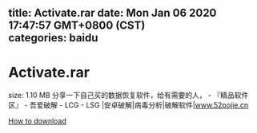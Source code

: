
title: Activate.rar
date: Mon Jan 06 2020 17:47:57 GMT+0800 (CST)    
categories: baidu
---

# Activate.rar
size: 1.10 MB
 分享一下自己买的数据恢复软件，给有需要的人， - 『精品软件区』 - 吾爱破解 - LCG - LSG |安卓破解|病毒分析|破解软件|www.52pojie.cn
 

[How to download](https://bpcam.bemobtrk.com/go/2ceec3aa-1ca2-46d6-b9ff-aaa5c184517c?jno=4545)